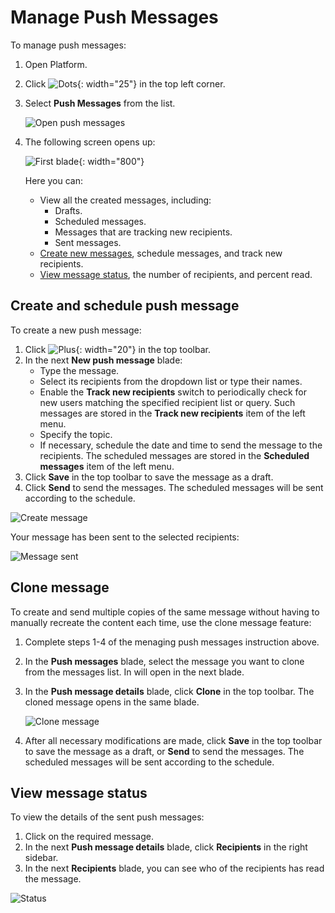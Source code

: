 # Manage Push Messages

To manage push messages:

1. Open Platform.
1. Click ![Dots](media/nine-dots-icon1.png){: width="25"} in the top left corner.

1. Select **Push Messages** from the list. 

    ![Open push messages](media/open-push-messages.png)

1. The following screen opens up:

    ![First blade](media/first-blade.png){: width="800"}

    Here you can:
    
    * View all the created messages, including:
        * Drafts.
        * Scheduled messages.
        * Messages that are tracking new recipients.
        * Sent messages.
    * [Create new messages](manage-push-messages.md#create-and-schedule-push-message), schedule messages, and track new recipients.
    * [View message status](manage-push-messages.md#view-message-status), the number of recipients, and percent read.

## Create and schedule push message

To create a new push message:

1. Click ![Plus](media/plus.png){: width="20"} in the top toolbar.
1. In the next **New push message** blade:
    * Type the message.
    * Select its recipients from the dropdown list or type their names.
    * Enable the **Track new recipients** switch to periodically check for new users matching the specified recipient list or query. Such messages are stored in the **Track new recipients** item of the left menu.
    * Specify the topic. 
    * If necessary, schedule the date and time to send the message to the recipients. The scheduled messages are stored in the **Scheduled messages** item of the left menu.
1. Click **Save** in the top toolbar to save the message as a draft.
1. Click **Send** to send the messages. The scheduled messages will be sent according to the schedule. 

![Create message](media/create-message.png)

Your message has been sent to the selected recipients:

![Message sent](media/sent-message.png)

## Clone message

To create and send multiple copies of the same message without having to manually recreate the content each time, use the clone message feature:

1. Complete steps 1-4 of the menaging push messages instruction above.
1. In the **Push messages** blade, select the message you want to clone from the messages list. In will open in the next blade.
1. In the **Push message details** blade, click **Clone** in the top toolbar. The cloned message opens in the same blade.

    ![Clone message](media/clone-message.png)

1. After all necessary modifications are made, click **Save** in the top toolbar to save the message as a draft, or **Send** to send the messages. The scheduled messages will be sent according to the schedule. 

## View message status

To view the details of the sent push messages:

1. Click on the required message.
1. In the next **Push message details** blade, click **Recipients** in the right sidebar.
1. In the next **Recipients** blade, you can see who of the recipients has read the message.

![Status](media/message-status.png)

